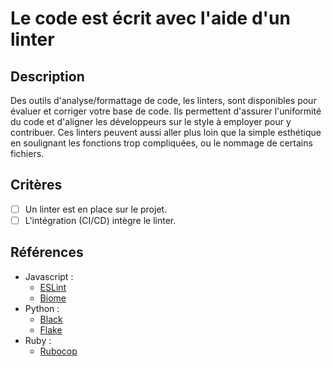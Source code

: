 # Le code est écrit avec l'aide d'un linter

## Description

Des outils d'analyse/formattage de code, les linters, sont disponibles pour évaluer et corriger votre base de code. Ils permettent d'assurer l'uniformité du code et d'aligner les développeurs sur le style à employer pour y contribuer. Ces linters peuvent aussi aller plus loin que la simple esthétique en soulignant les fonctions trop compliquées, ou le nommage de certains fichiers.

## Critères

- [ ] Un linter est en place sur le projet.
- [ ] L'intégration (CI/CD) intègre le linter.

## Références

* Javascript :
  * [ESLint](https://eslint.org/)
  * [Biome](https://biomejs.dev/)
* Python :
  * [Black](https://pypi.org/project/black/)
  * [Flake](https://flake8.pycqa.org/en/latest/)
* Ruby :
  * [Rubocop](https://github.com/rubocop/rubocop)
